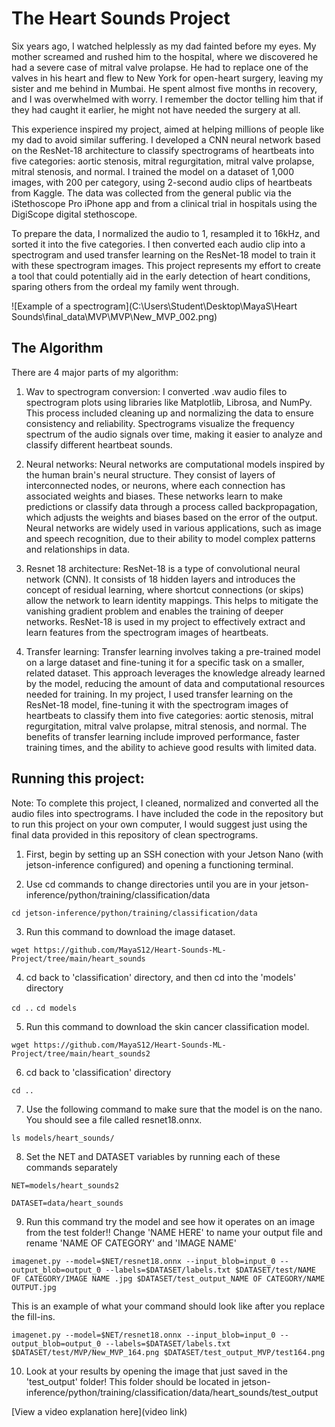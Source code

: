 # The Heart Sounds Project

Six years ago, I watched helplessly as my dad fainted before my eyes. My mother screamed and rushed him to the hospital, where we discovered he had a severe case of mitral valve prolapse. He had to replace one of the valves in his heart and flew to New York for open-heart surgery, leaving my sister and me behind in Mumbai. He spent almost five months in recovery, and I was overwhelmed with worry. I remember the doctor telling him that if they had caught it earlier, he might not have needed the surgery at all. 

This experience inspired my project, aimed at helping millions of people like my dad to avoid similar suffering. I developed a CNN neural network based on the ResNet-18 architecture to classify spectrograms of heartbeats into five categories: aortic stenosis, mitral regurgitation, mitral valve prolapse, mitral stenosis, and normal. I trained the model on a dataset of 1,000 images, with 200 per category, using 2-second audio clips of heartbeats from Kaggle. The data was collected from the general public via the iStethoscope Pro iPhone app and from a clinical trial in hospitals using the DigiScope digital stethoscope.

To prepare the data, I normalized the audio to 1, resampled it to 16kHz, and sorted it into the five categories. I then converted each audio clip into a spectrogram and used transfer learning on the ResNet-18 model to train it with these spectrogram images. This project represents my effort to create a tool that could potentially aid in the early detection of heart conditions, sparing others from the ordeal my family went through.

![Example of a spectrogram](C:\Users\Student\Desktop\MayaS\Heart Sounds\final_data\MVP\MVP\New_MVP_002.png)

## The Algorithm

There are 4 major parts of my algorithm: 
1. Wav to spectrogram conversion:
I converted .wav audio files to spectrogram plots using libraries like Matplotlib, Librosa, and NumPy. This process included cleaning up and normalizing the data to ensure consistency and reliability. Spectrograms visualize the frequency spectrum of the audio signals over time, making it easier to analyze and classify different heartbeat sounds.

3. Neural networks:
Neural networks are computational models inspired by the human brain's neural structure. They consist of layers of interconnected nodes, or neurons, where each connection has associated weights and biases. These networks learn to make predictions or classify data through a process called backpropagation, which adjusts the weights and biases based on the error of the output. Neural networks are widely used in various applications, such as image and speech recognition, due to their ability to model complex patterns and relationships in data.

5. Resnet 18 architecture:
ResNet-18 is a type of convolutional neural network (CNN). It consists of 18 hidden layers and introduces the concept of residual learning, where shortcut connections (or skips) allow the network to learn identity mappings. This helps to mitigate the vanishing gradient problem and enables the training of deeper networks. ResNet-18 is used in my project to effectively extract and learn features from the spectrogram images of heartbeats.

7. Transfer learning:
Transfer learning involves taking a pre-trained model on a large dataset and fine-tuning it for a specific task on a smaller, related dataset. This approach leverages the knowledge already learned by the model, reducing the amount of data and computational resources needed for training. In my project, I used transfer learning on the ResNet-18 model, fine-tuning it with the spectrogram images of heartbeats to classify them into five categories: aortic stenosis, mitral regurgitation, mitral valve prolapse, mitral stenosis, and normal. The benefits of transfer learning include improved performance, faster training times, and the ability to achieve good results with limited data.

## Running this project:
Note: To complete this project, I cleaned, normalized and converted all the audio files into spectrograms. I have included the code in the repository but to run this project on your own computer, I would suggest just using the final data provided in this repository of clean spectrograms. 

1. First, begin by setting up an SSH conection with your Jetson Nano (with jetson-inference configured) and opening a functioning terminal.
  
2. Use cd commands to change directories until you are in your jetson-inference/python/training/classification/data
   
`cd jetson-inference/python/training/classification/data`

3. Run this command to download the image dataset.

`wget https://github.com/MayaS12/Heart-Sounds-ML-Project/tree/main/heart_sounds`

4. cd back to 'classification' directory, and then cd into the 'models' directory 

`cd ..`
`cd models`

5. Run this command to download the skin cancer classification model.

`wget https://github.com/MayaS12/Heart-Sounds-ML-Project/tree/main/heart_sounds2`

6. cd back to 'classification' directory

`cd ..`

7. Use the following command to make sure that the model is on the nano. You should see a file called resnet18.onnx.

 `ls models/heart_sounds/` 

8. Set the NET and DATASET variables by running each of these commands separately

`NET=models/heart_sounds2`

`DATASET=data/heart_sounds`

9. Run this command try the model and see how it operates on an image from the test folder!! Change 'NAME HERE' to name your output file and rename 'NAME OF CATEGORY' and 'IMAGE NAME'
    
`imagenet.py --model=$NET/resnet18.onnx --input_blob=input_0 --output_blob=output_0 --labels=$DATASET/labels.txt $DATASET/test/NAME OF CATEGORY/IMAGE NAME .jpg $DATASET/test_output_NAME OF CATEGORY/NAME OUTPUT.jpg`

This is an example of what your command should look like after you replace the fill-ins.

`imagenet.py --model=$NET/resnet18.onnx --input_blob=input_0 --output_blob=output_0 --labels=$DATASET/labels.txt $DATASET/test/MVP/New_MVP_164.png $DATASET/test_output_MVP/test164.png`

10. Look at your results by opening the image that just saved in the 'test_output' folder! This folder should be located in jetson-inference/python/training/classification/data/heart_sounds/test_output


[View a video explanation here](video link)
